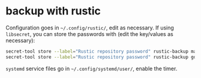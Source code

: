 backup with rustic
==================

Configuration goes in `~/.config/rustic/`, edit as necessary. If using
`libsecret`, you can store the passwords with (edit the key/values as
necessary):

```sh
secret-tool store --label="Rustic repository password" rustic-backup manwe-hdd
secret-tool store --label="Rustic repository password" rustic-backup gdrive
```

`systemd` service files go in `~/.config/systemd/user/`, enable the timer.

